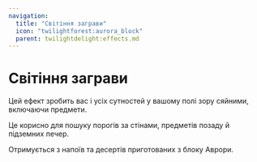 ```yaml
---
navigation:
  title: "Світіння заграви"
  icon: "twilightforest:aurora_block"
  parent: twilightdelight:effects.md
---
```


# Світіння заграви

Цей ефект зробить вас і усіх сутностей у вашому полі зору сяйними, включаючи предмети.

Це корисно для пошуку порогів за стінами, предметів позаду й підземних печер.

<ItemImage id="twilightforest:aurora_block" />

Отримується з напоїв та десертів приготованих з блоку Аврори.

